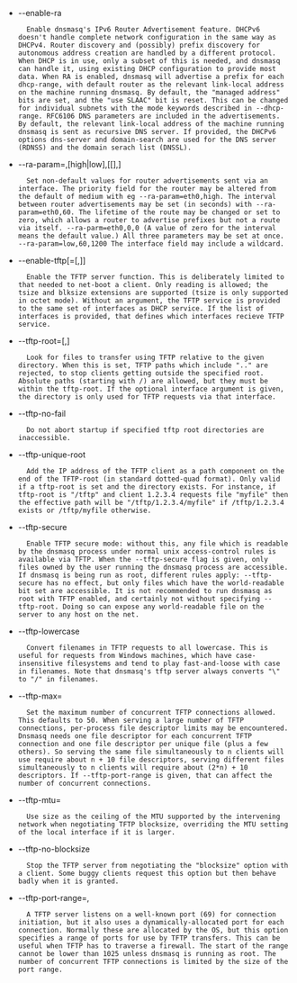 - --enable-ra

		Enable dnsmasq's IPv6 Router Advertisement feature. DHCPv6 doesn't handle complete network configuration in the same way as DHCPv4. Router discovery and (possibly) prefix discovery for autonomous address creation are handled by a different protocol. When DHCP is in use, only a subset of this is needed, and dnsmasq can handle it, using existing DHCP configuration to provide most data. When RA is enabled, dnsmasq will advertise a prefix for each dhcp-range, with default router as the relevant link-local address on the machine running dnsmasq. By default, the "managed address" bits are set, and the "use SLAAC" bit is reset. This can be changed for individual subnets with the mode keywords described in --dhcp-range. RFC6106 DNS parameters are included in the advertisements. By default, the relevant link-local address of the machine running dnsmasq is sent as recursive DNS server. If provided, the DHCPv6 options dns-server and domain-search are used for the DNS server (RDNSS) and the domain serach list (DNSSL).
- --ra-param=<interface>,[high|low],[[<ra-interval>],<router lifetime>]

		Set non-default values for router advertisements sent via an interface. The priority field for the router may be altered from the default of medium with eg --ra-param=eth0,high. The interval between router advertisements may be set (in seconds) with --ra-param=eth0,60. The lifetime of the route may be changed or set to zero, which allows a router to advertise prefixes but not a route via itself. --ra-parm=eth0,0,0 (A value of zero for the interval means the default value.) All three parameters may be set at once. --ra-param=low,60,1200 The interface field may include a wildcard.
- --enable-tftp[=<interface>[,<interface>]]

		Enable the TFTP server function. This is deliberately limited to that needed to net-boot a client. Only reading is allowed; the tsize and blksize extensions are supported (tsize is only supported in octet mode). Without an argument, the TFTP service is provided to the same set of interfaces as DHCP service. If the list of interfaces is provided, that defines which interfaces recieve TFTP service.
- --tftp-root=<directory>[,<interface>]
		
		Look for files to transfer using TFTP relative to the given directory. When this is set, TFTP paths which include ".." are rejected, to stop clients getting outside the specified root. Absolute paths (starting with /) are allowed, but they must be within the tftp-root. If the optional interface argument is given, the directory is only used for TFTP requests via that interface.
- --tftp-no-fail

		Do not abort startup if specified tftp root directories are inaccessible.
- --tftp-unique-root

		Add the IP address of the TFTP client as a path component on the end of the TFTP-root (in standard dotted-quad format). Only valid if a tftp-root is set and the directory exists. For instance, if tftp-root is "/tftp" and client 1.2.3.4 requests file "myfile" then the effective path will be "/tftp/1.2.3.4/myfile" if /tftp/1.2.3.4 exists or /tftp/myfile otherwise.
- --tftp-secure

		Enable TFTP secure mode: without this, any file which is readable by the dnsmasq process under normal unix access-control rules is available via TFTP. When the --tftp-secure flag is given, only files owned by the user running the dnsmasq process are accessible. If dnsmasq is being run as root, different rules apply: --tftp-secure has no effect, but only files which have the world-readable bit set are accessible. It is not recommended to run dnsmasq as root with TFTP enabled, and certainly not without specifying --tftp-root. Doing so can expose any world-readable file on the server to any host on the net.
- --tftp-lowercase

		Convert filenames in TFTP requests to all lowercase. This is useful for requests from Windows machines, which have case-insensitive filesystems and tend to play fast-and-loose with case in filenames. Note that dnsmasq's tftp server always converts "\" to "/" in filenames.
- --tftp-max=<connections>

		Set the maximum number of concurrent TFTP connections allowed. This defaults to 50. When serving a large number of TFTP connections, per-process file descriptor limits may be encountered. Dnsmasq needs one file descriptor for each concurrent TFTP connection and one file descriptor per unique file (plus a few others). So serving the same file simultaneously to n clients will use require about n + 10 file descriptors, serving different files simultaneously to n clients will require about (2*n) + 10 descriptors. If --tftp-port-range is given, that can affect the number of concurrent connections.
- --tftp-mtu=<mtu size>

		Use size as the ceiling of the MTU supported by the intervening network when negotiating TFTP blocksize, overriding the MTU setting of the local interface if it is larger.
- --tftp-no-blocksize

		Stop the TFTP server from negotiating the "blocksize" option with a client. Some buggy clients request this option but then behave badly when it is granted.
- --tftp-port-range=<start>,<end>

		A TFTP server listens on a well-known port (69) for connection initiation, but it also uses a dynamically-allocated port for each connection. Normally these are allocated by the OS, but this option specifies a range of ports for use by TFTP transfers. This can be useful when TFTP has to traverse a firewall. The start of the range cannot be lower than 1025 unless dnsmasq is running as root. The number of concurrent TFTP connections is limited by the size of the port range.